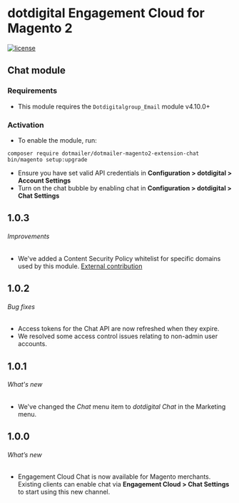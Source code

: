 # dotdigital Engagement Cloud for Magento 2
[![license](https://img.shields.io/github/license/mashape/apistatus.svg)](LICENSE.md)
## Chat module

### Requirements

- This module requires the `Dotdigitalgroup_Email` module v4.10.0+

### Activation

- To enable the module, run:
 ```
 composer require dotmailer/dotmailer-magento2-extension-chat
 bin/magento setup:upgrade
 ```
- Ensure you have set valid API credentials in **Configuration > dotdigital > Account Settings**
- Turn on the chat bubble by enabling chat in **Configuration > dotdigital > Chat Settings**

## 1.0.3

###### Improvements
- We've added a Content Security Policy whitelist for specific domains used by this module. [External contribution](https://github.com/dotmailer/dotmailer-magento2-extension-chat/pull/1)

## 1.0.2

###### Bug fixes
- Access tokens for the Chat API are now refreshed when they expire.
- We resolved some access control issues relating to non-admin user accounts.

## 1.0.1

###### What's new
- We've changed the _Chat_ menu item to _dotdigital Chat_ in the Marketing menu.

## 1.0.0

###### What’s new
- Engagement Cloud Chat is now available for Magento merchants. Existing clients can enable chat via **Engagement Cloud > Chat Settings** to start using this new channel.  
